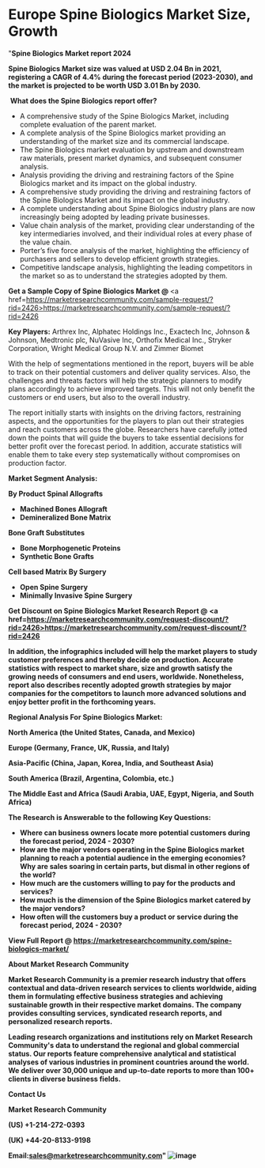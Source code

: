 # Europe Spine Biologics Market Size, Growth
"<strong>Spine Biologics Market report 2024</strong>

<strong>Spine Biologics Market size was valued at USD 2.04 Bn in 2021, registering a CAGR of 4.4% during the forecast period (2023-2030), and the market is projected to be worth USD 3.01 Bn by 2030.</strong>

 <strong><b>What does the Spine Biologics report offer?</b></strong>
<ul>
  <li>A comprehensive study of the Spine Biologics Market, including complete evaluation of the parent market.</li>
  <li>A complete analysis of the Spine Biologics market providing an understanding of the market size and its commercial landscape.</li>
  <li>The Spine Biologics market evaluation by upstream and downstream raw materials, present market dynamics, and subsequent consumer analysis.</li>
  <li>Analysis providing the driving and restraining factors of the Spine Biologics market and its impact on the global industry.</li>
  <li>A comprehensive study providing the driving and restraining factors of the Spine Biologics Market and its impact on the global industry.</li>
  <li>A complete understanding about Spine Biologics industry plans are now increasingly being adopted by leading private businesses.</li>
  <li>Value chain analysis of the market, providing clear understanding of the key intermediaries involved, and their individual roles at every phase of the value chain.</li>
  <li>Porter’s five force analysis of the market, highlighting the efficiency of purchasers and sellers to develop efficient growth strategies.</li>
  <li>Competitive landscape analysis, highlighting the leading competitors in the market so as to understand the strategies adopted by them.</li>
</ul>

<strong>Get a Sample Copy of Spine Biologics Market @ </strong><a href=https://marketresearchcommunity.com/sample-request/?rid=2426><u>https://marketresearchcommunity.com/sample-request/?rid=2426</u></a>

<strong>Key Players:</strong> 
Arthrex Inc, Alphatec Holdings Inc., Exactech Inc, Johnson &amp; Johnson, Medtronic plc, NuVasive Inc, Orthofix Medical Inc., Stryker Corporation, Wright Medical Group N.V. and Zimmer Biomet

With the help of segmentations mentioned in the report, buyers will be able to track on their potential customers and deliver quality services. Also, the challenges and threats factors will help the strategic planners to modify plans accordingly to achieve improved targets. This will not only benefit the customers or end users, but also to the overall industry.

The report initially starts with insights on the driving factors, restraining aspects, and the opportunities for the players to plan out their strategies and reach customers across the globe. Researchers have carefully jotted down the points that will guide the buyers to take essential decisions for better profit over the forecast period. In addition, accurate statistics will enable them to take every step systematically without compromises on production factor.

<strong>Market Segment Analysis:</strong>


<strong><strong>By Product</strong></h4>
Spinal Allografts
<ul>
 	<li>Machined Bones Allograft</li>
 	<li>Demineralized Bone Matrix</li>
</ul>
Bone Graft Substitutes
<ul>
 	<li>Bone Morphogenetic Proteins</li>
 	<li>Synthetic Bone Grafts</li>
</ul>
Cell based Matrix
<strong><strong>By Surgery</strong></h4>
<ul>
 	<li>Open Spine Surgery</li>
 	<li>Minimally Invasive Spine Surgery</li>
</ul>

<strong>Get Discount on Spine Biologics Market Research Report @ </b></strong><a href=https://marketresearchcommunity.com/request-discount/?rid=2426><u>https://marketresearchcommunity.com/request-discount/?rid=2426</u></a>

In addition, the infographics included will help the market players to study customer preferences and thereby decide on production. Accurate statistics with respect to market share, size and growth satisfy the growing needs of consumers and end users, worldwide. Nonetheless, report also describes recently adopted growth strategies by major companies for the competitors to launch more advanced solutions and enjoy better profit in the forthcoming years.

<strong>Regional Analysis For Spine Biologics Market:</strong>

<strong>North America</strong> (the United States, Canada, and Mexico)

<strong>Europe</strong> (Germany, France, UK, Russia, and Italy)

<strong>Asia-Pacific</strong> (China, Japan, Korea, India, and Southeast Asia)

<strong>South America</strong> (Brazil, Argentina, Colombia, etc.)

<strong>The Middle East and Africa</strong> (Saudi Arabia, UAE, Egypt, Nigeria, and South Africa)

<strong>The Research is Answerable to the following Key Questions:</strong>
<ul>
 	<li>Where can business owners locate more potential customers during the forecast period, 2024 - 2030?</li>
 	<li>How are the major vendors operating in the Spine Biologics market planning to reach a potential audience in the emerging economies? Why are sales soaring in certain parts, but dismal in other regions of the world?</li>
 	<li>How much are the customers willing to pay for the products and services?</li>
 	<li>How much is the dimension of the Spine Biologics market catered by the major vendors?</li>
 	<li>How often will the customers buy a product or service during the forecast period, 2024 - 2030?</li>
</ul>

<strong>View Full Report @</strong> <a href=https://marketresearchcommunity.com/spine-biologics-market/>https://marketresearchcommunity.com/spine-biologics-market/</a>

<strong>About Market Research Community</strong>

Market Research Community is a premier research industry that offers contextual and data-driven research services to clients worldwide, aiding them in formulating effective business strategies and achieving sustainable growth in their respective market domains. The company provides consulting services, syndicated research reports, and personalized research reports.

Leading research organizations and institutions rely on Market Research Community's data to understand the regional and global commercial status. Our reports feature comprehensive analytical and statistical analyses of various industries in prominent countries around the world. We deliver over 30,000 unique and up-to-date reports to more than 100+ clients in diverse business fields.

<strong>Contact Us</strong>

<strong>Market Research Community</strong>

(US) +1-214-272-0393

(UK) +44-20-8133-9198

<strong>Email:</strong>sales@marketresearchcommunity.com"
![image](https://github.com/radhad123/marketresearchreports/assets/158307692/650be027-51fa-4d9c-bb84-a3fd1f9c6155)
